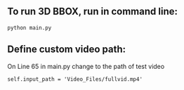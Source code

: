 ## To run 3D BBOX, run in command line:
```
python main.py
```

## Define custom video path: 
On Line 65 in main.py change to the path of test video
```
self.input_path = 'Video_Files/fullvid.mp4'
```

